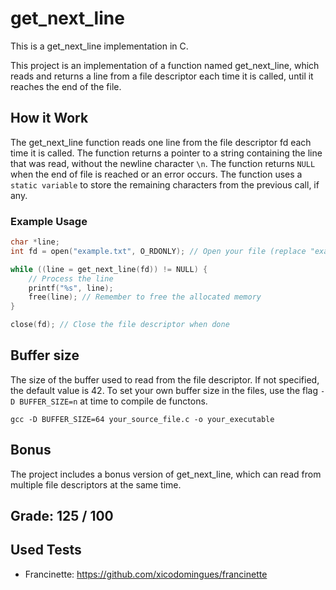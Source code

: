 
# get_next_line

This is a get_next_line implementation in C.

This project is an implementation of a function named get_next_line, which reads and returns a line from a file descriptor each time it is called, until it reaches the end of the file.

## How it Work

The get_next_line function reads one line from the file descriptor fd each time it is called.
The function returns a pointer to a string containing the line that was read, without the newline character `\n`.
The function returns `NULL` when the end of file is reached or an error occurs.
The function uses a `static variable` to store the remaining characters from the previous call, if any.

### Example Usage

```c
char *line;
int fd = open("example.txt", O_RDONLY); // Open your file (replace "example.txt" with your file name)

while ((line = get_next_line(fd)) != NULL) {
    // Process the line
    printf("%s", line);
    free(line); // Remember to free the allocated memory
}

close(fd); // Close the file descriptor when done
``` 


## Buffer size
The size of the buffer used to read from the file descriptor. If not specified, the default value is 42.
To set your own buffer size in the files, use the flag `-D BUFFER_SIZE=n` at time to compile de functons.

`gcc -D BUFFER_SIZE=64 your_source_file.c -o your_executable` 

## Bonus

The project includes a bonus version of get_next_line, which can read from multiple file descriptors at the same time.

## Grade: 125 / 100

## Used Tests
- Francinette: https://github.com/xicodomingues/francinette
